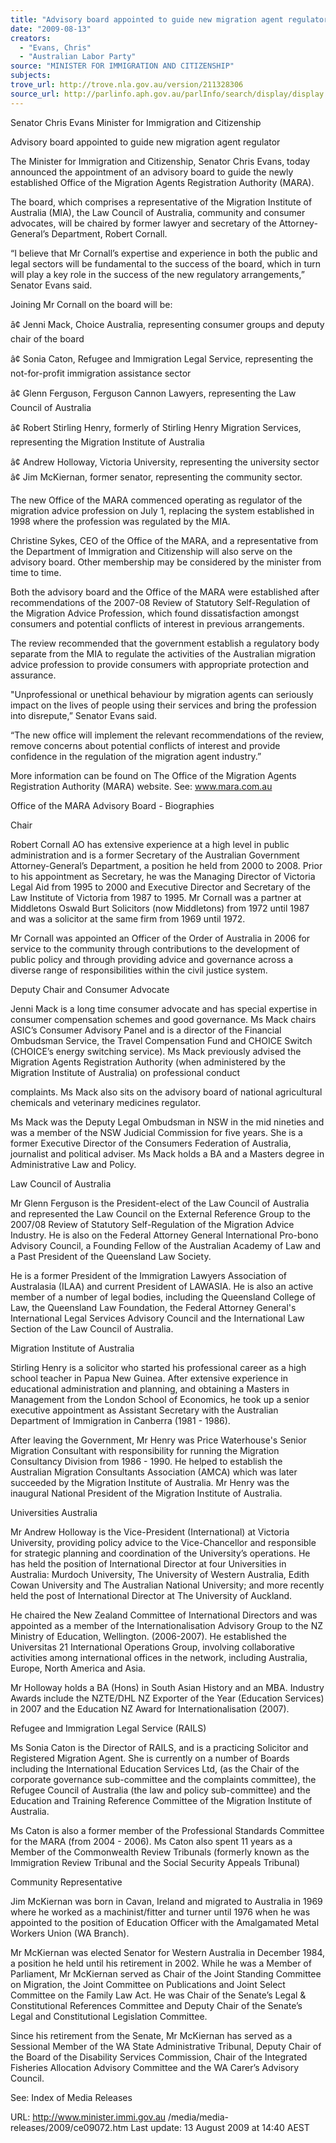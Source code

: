 ```yaml
---
title: "Advisory board appointed to guide new migration agent regulator."
date: "2009-08-13"
creators:
  - "Evans, Chris"
  - "Australian Labor Party"
source: "MINISTER FOR IMMIGRATION AND CITIZENSHIP"
subjects:
trove_url: http://trove.nla.gov.au/version/211328306
source_url: http://parlinfo.aph.gov.au/parlInfo/search/display/display.w3p;query=Id%3A%22media/pressrel/NGFU6%22
---
```


 Senator Chris Evans  Minister for Immigration and Citizenship   

 Advisory board appointed to guide new migration agent  regulator 

 The Minister for Immigration and Citizenship, Senator Chris Evans, today announced  the appointment of an advisory board to guide the newly established Office of the  Migration Agents Registration Authority (MARA). 

 The board, which comprises a representative of the Migration Institute of Australia  (MIA), the Law Council of Australia, community and consumer advocates, will be  chaired by former lawyer and secretary of the Attorney-General’s Department,  Robert Cornall. 

 “I believe that Mr Cornall’s expertise and experience in both the public and legal  sectors will be fundamental to the success of the board, which in turn will play a key  role in the success of the new regulatory arrangements,” Senator Evans said. 

 Joining Mr Cornall on the board will be: 

 â¢ Jenni Mack, Choice Australia,  representing consumer groups and  deputy chair of the board  

 â¢ Sonia Caton, Refugee and  Immigration Legal Service,  representing the not-for-profit  immigration assistance sector  

 â¢ Glenn Ferguson, Ferguson Cannon  Lawyers, representing the Law  Council of Australia  

 â¢ Robert Stirling Henry, formerly of  Stirling Henry Migration Services,  representing the Migration Institute of  Australia  

 â¢ Andrew Holloway, Victoria University,  representing the university sector   â¢ Jim McKiernan, former senator,  representing the community sector.  

 The new Office of the MARA commenced operating as regulator of the migration  advice profession on July 1, replacing the system established in 1998 where the  profession was regulated by the MIA. 

 Christine Sykes, CEO of the Office of the MARA, and a representative from the  Department of Immigration and Citizenship will also serve on the advisory board.  Other membership may be considered by the minister from time to time. 

 Both the advisory board and the Office of the MARA were established after  recommendations of the 2007-08 Review of Statutory Self-Regulation of the  Migration Advice Profession, which found dissatisfaction amongst consumers and  potential conflicts of interest in previous arrangements. 

 The review recommended that the government establish a regulatory body separate  from the MIA to regulate the activities of the Australian migration advice profession to  provide consumers with appropriate protection and assurance. 

 "Unprofessional or unethical behaviour by migration agents can seriously impact on  the lives of people using their services and bring the profession into disrepute,”  Senator Evans said. 

 “The new office will implement the relevant recommendations of the review, remove  concerns about potential conflicts of interest and provide confidence in the regulation  of the migration agent industry.” 

 More information can be found on The Office of the Migration Agents Registration  Authority (MARA) website.  See: www.mara.com.au 

 

 Office of the MARA Advisory Board - Biographies 

 Chair 

 Robert Cornall AO has extensive experience at a high level in public administration  and is a former Secretary of the Australian Government Attorney-General’s  Department, a position he held from 2000 to 2008. Prior to his appointment as  Secretary, he was the Managing Director of Victoria Legal Aid from 1995 to 2000  and Executive Director and Secretary of the Law Institute of Victoria from 1987 to  1995. Mr Cornall was a partner at Middletons Oswald Burt Solicitors (now  Middletons) from 1972 until 1987 and was a solicitor at the same firm from 1969 until  1972. 

 Mr Cornall was appointed an Officer of the Order of Australia in 2006 for service to  the community through contributions to the development of public policy and through  providing advice and governance across a diverse range of responsibilities within the  civil justice system.  

 Deputy Chair and Consumer Advocate 

 Jenni Mack is a long time consumer advocate and has special expertise in consumer  compensation schemes and good governance.  Ms Mack chairs ASIC’s Consumer  Advisory Panel and is a director of the Financial Ombudsman Service, the Travel  Compensation Fund and CHOICE Switch (CHOICE’s energy switching service). Ms  Mack previously advised the Migration Agents Registration Authority (when  administered by the Migration Institute of Australia) on professional conduct 

 complaints.  Ms Mack also sits on the advisory board of national agricultural  chemicals and veterinary medicines regulator. 

 Ms Mack was the Deputy Legal Ombudsman in NSW in the mid nineties and was a  member of the NSW Judicial Commission for five years. She is a former Executive  Director of the Consumers Federation of Australia, journalist and political adviser. Ms  Mack holds a BA and a Masters degree in Administrative Law and Policy. 

 Law Council of Australia 

 Mr Glenn Ferguson is the President-elect of the Law Council of Australia and  represented the Law Council on the External Reference Group to the 2007/08  Review of Statutory Self-Regulation of the Migration Advice Industry. He is also on  the Federal Attorney General International Pro-bono Advisory Council, a Founding  Fellow of the Australian Academy of Law and a Past President of the Queensland  Law Society. 

 He is a former President of the Immigration Lawyers Association of Australasia  (ILAA) and current President of LAWASIA. He is also an active member of a number  of legal bodies, including the Queensland College of Law, the Queensland Law  Foundation, the Federal Attorney General's International Legal Services Advisory  Council and the International Law Section of the Law Council of Australia. 

 Migration Institute of Australia 

 Stirling Henry is a solicitor who started his professional career as a high school  teacher in Papua New Guinea. After extensive experience in educational  administration and planning, and obtaining a Masters in Management from the  London School of Economics, he took up a senior executive appointment as  Assistant Secretary with the Australian Department of Immigration in Canberra (1981  - 1986). 

 After leaving the Government, Mr Henry was Price Waterhouse's Senior Migration  Consultant with responsibility for running the Migration Consultancy Division from  1986 - 1990. He helped to establish the Australian Migration Consultants  Association (AMCA) which was later succeeded by the Migration Institute of  Australia. Mr Henry was the inaugural National President of the Migration Institute of  Australia. 

 Universities Australia 

 Mr Andrew Holloway is the Vice-President (International) at Victoria University,  providing policy advice to the Vice-Chancellor and responsible for strategic planning  and coordination of the University’s operations. He has held the position of  International Director at four Universities in Australia: Murdoch University, The  University of Western Australia, Edith Cowan University and The Australian National  University; and more recently held the post of International Director at The University  of Auckland. 

 He chaired the New Zealand Committee of International Directors and was  appointed as a member of the Internationalisation Advisory Group to the NZ Ministry  of Education, Wellington. (2006-2007). He established the Universitas 21  International Operations Group, involving collaborative activities among international  offices in the network, including Australia, Europe, North America and Asia. 

 Mr Holloway holds a BA (Hons) in South Asian History and an MBA. Industry Awards  include the NZTE/DHL NZ Exporter of the Year (Education Services) in 2007 and the  Education NZ Award for Internationalisation (2007). 

 Refugee and Immigration Legal Service (RAILS) 

 Ms Sonia Caton is the Director of RAILS, and is a practicing Solicitor and Registered  Migration Agent. She is currently on a number of Boards including the International  Education Services Ltd, (as the Chair of the corporate governance sub-committee  and the complaints committee), the Refugee Council of Australia (the law and policy  sub-committee) and the Education and Training Reference Committee of the  Migration Institute of Australia. 

 Ms Caton is also a former member of the Professional Standards Committee for the  MARA (from 2004 - 2006). Ms Caton also spent 11 years as a Member of the  Commonwealth Review Tribunals (formerly known as the Immigration Review  Tribunal and the Social Security Appeals Tribunal) 

 Community Representative 

 Jim McKiernan was born in Cavan, Ireland and migrated to Australia in 1969 where  he worked as a machinist/fitter and turner until 1976 when he was appointed to the  position of Education Officer with the Amalgamated Metal Workers Union (WA  Branch).  

 Mr McKiernan was elected Senator for Western Australia in December 1984, a  position he held until his retirement in 2002. While he was a Member of Parliament,  Mr McKiernan served as Chair of the Joint Standing Committee on Migration, the  Joint Committee on Publications and Joint Select Committee on the Family Law Act.  He was Chair of the Senate’s Legal & Constitutional References Committee and  Deputy Chair of the Senate’s Legal and Constitutional Legislation Committee. 

 Since his retirement from the Senate, Mr McKiernan has served as a Sessional  Member of the WA State Administrative Tribunal, Deputy Chair of the Board of the  Disability Services Commission, Chair of the Integrated Fisheries Allocation Advisory  Committee and the WA Carer’s Advisory Council. 

 See:  Index of Media Releases 

 URL: http://www.minister.immi.gov.au /media/media-releases/2009/ce09072.htm   Last update: 13 August 2009 at 14:40 AEST  

 

